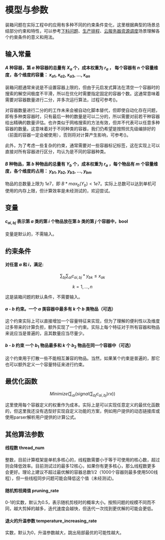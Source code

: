 # 模型与参数

装箱问题在实际工程中的应用有多种不同的约束条件变化，这里根据典型的场景总结部分约束和特性，可以参考[下料问题](/examples/material_cutting/README.md)、[生产排程](/examples/production_schedule/README.md)、[云服务器资源调度](/examples/vm_scheduling/README.md)场景理解各个约束条件的意义和用法。

## 输入常量

#### $A$ 种容器，第 $a$ 种容器的总量有 $X_a$ 个，成本权重为 $r_a$ ， 每个容器有 $n$ 个容量维度，各个维度的容量： $x_{a1}$, $x_{a2}$, $x_{a3}$, ..., $x_{an}$
装箱问题通常来说是不设置容器上限的，但由于元启发式算法在清空一个容器时的搜索的解空间极度不平滑，所以在优化时需要指定固定的容器个数。这通常意味着需要对容器数量进行二分，并多次运行算法，过程可参考()。

对容器数量进行二分的的工作未来会被自动化脚本替代，但即使自动化存在问题，即有多种类容器时，只有最后一种的数量是可以二分的，所以需要对前若干种容器给出精确的数量评估。也许类似于网格搜索的方法有效，但并不代表可以任意多种容器的数量。这意味着对于不同种类的容器，我们仍希望是按照优先级编排好的（前面的容器一定会被使用），否则将对计算产生影响，可参考()。

此外，为了考虑一些复杂的约束，通常需要对一些容器标记标签，这在实现上可以直接对所有容器进行区分，均认为是不同的容器种类。

#### $B$ 种物品，第 $b$ 种物品的总量有 $Y_b$ 个，成本权重为 $r_a$ ，每个物品有 $m$ 个容量维度，各个维度的占用： $y_{b1}$, $y_{b2}$, $y_{b3}$, ..., $y_{bm}$
物品的总数量上限为 $1e7$，即 $B*max_b(Y_b)<1e7$。实际上总数可以达到单机可使用的内存上限，但计算效率是未经测试的，欢迎尝试。

## 变量
#### $c_{ai,bj}$ 表示第 $a$ 类的第 $i$ 个物品放在第 $b$ 类的第 $j$ 个容器中，bool
变量是默认的，不需输入。

## 约束条件
#### 对任意 $a$ 和 $i$，满足:

$$ \sum_{bj}{\sum_{ai}{c_{ai,bj}*y_{bk}}} \leq x_{ak} $$

$$ k=1, ..., n $$

这是装箱问题的默认条件，不需要输入。

#### $a$ - $b$ 约束。一个 $a$ 类容器中最多有 $k$ 个 $b$ 类物品（可选）
这个约束实际上可以直接增加一个容量特征来实现，但为了理解的便利性以及维度过多带来的计算负担，额外实现了一个约束。实际上每个特征对于所有容器和物品来说应当是普遍的，且其数量应当尽量少。

#### $b$ - $b$ 约束 一个 $b_1$ 物品最多和 $k$ 个 $b_2$ 物品在同一个容器中（可选）
这个约束用于打散一些不能相互兼容的物品。当然，如果某个约束是普遍的，那它也可以额外定义一个容量特征来进行约束。

## 最优化函数

$$Minimize(\sum_{ai}{(signal(\sum_{bj}{c_{ai,bj}})}{rx}))$$

这里使用每个容器定义的权重作为成本。实际上是可以实现任意定义的最优化函数的，但这里我还没有选型好实现自定义功能的方案，例如用户提供的动态链接库或使用parser解析用户提供的计算公式。

## 其他算法参数
#### 线程数 thread_num
整数，目前计算框架是单机多核心的，线程数需要小于等于可使用的核心数，超过则会降低效率。目前测试过的最多12核心，如果你有更多核心，那么线程数更多会更好。理论上建议不超过最优解的容器总数1/2（1000个容器则最多使用500线程），但一些线程同步问题可能会降低这个值（未经测试)。

#### 随机剪枝阈值 pruning_rate
0-1的实数，默认为0.5，表示随机剪枝时的概率大小。按照问题的规模不同而不同，越大剪掉的越多，迭代速度会越快，但迭代一次找到更优解的可能会更低。

#### 退火的升温参数 temperature_increasing_rate
实数，默认为0，升温参数越大，跳出局部最优的可能性越大。